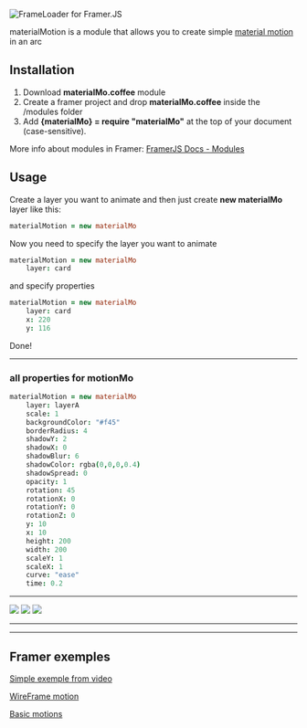 ![FrameLoader for Framer.JS](https://dl.dropboxusercontent.com/s/l2nr0ufudcdn7sb/materialMo-head.png?dl=0)

materialMotion is a module that allows you to create simple [material motion](https://www.google.com/design/spec/motion/movement.html#movement-movement-within-screen-bounds) in an arc


## Installation

1. Download **materialMo.coffee** module
2. Create a framer project and drop **materialMo.coffee** inside the /modules folder
3. Add **{materialMo} = require "materialMo"** at the top of your document (case-sensitive).

More info about modules in Framer: [FramerJS Docs - Modules](http://framerjs.com/docs/#modules)

## Usage

Create a layer you want to animate and then just create **new materialMo** layer like this:

```coffeescript
materialMotion = new materialMo
```

Now you need to specify the layer you want to animate
```coffeescript
materialMotion = new materialMo
	layer: card
```

and specify properties
```coffeescript
materialMotion = new materialMo
	layer: card
	x: 220
	y: 116
```

Done!

---

### all properties for motionMo

```coffeescript
materialMotion = new materialMo
	layer: layerA
	scale: 1
	backgroundColor: "#f45"
	borderRadius: 4
	shadowY: 2
	shadowX: 0
	shadowBlur: 6
	shadowColor: rgba(0,0,0,0.4)
	shadowSpread: 0
	opacity: 1
	rotation: 45
	rotationX: 0
	rotationY: 0
	rotationZ: 0
	y: 10
	x: 10
	height: 200
	width: 200
	scaleY: 1
	scaleX: 1
	curve: "ease"
	time: 0.2
```

---

![](https://dl.dropboxusercontent.com/s/qsjvaw2mor1ipn4/mat-gif1.gif?dl=0)
![](https://dl.dropboxusercontent.com/s/c4p5vwqxyw2hcgp/mat-gif2.gif?dl=0)
![](https://dl.dropboxusercontent.com/s/b84hn4i2xrb9vke/mat-gif-wire.gif?dl=0)

---



---
## Framer exemples
[Simple exemple from video](http://share.framerjs.com/8v797fueeyxs/)

[WireFrame motion](http://share.framerjs.com/i8520pp0gimj/)

[Basic motions](http://share.framerjs.com/srxkz3r7gu45/)